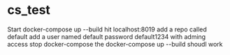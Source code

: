 # cs_test
Start docker-compose up --build
hit localhost:8019 add a repo called default
add a user named default password default1234 with adming access
stop docker-compose
the docker-compose up --build shoudl work
